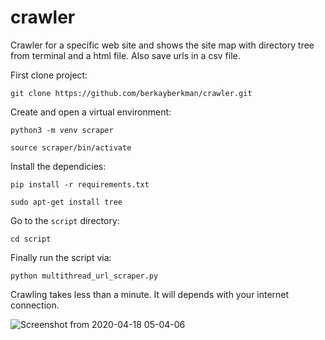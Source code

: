 # crawler
Crawler for a specific web site and shows the site map with directory tree from terminal and a html file. Also save urls in a csv file.

First clone project:

```git clone https://github.com/berkayberkman/crawler.git```

Create and open a virtual environment:

```python3 -m venv scraper```

```source scraper/bin/activate```

Install the dependicies:

```pip install -r requirements.txt```

```sudo apt-get install tree```

Go to the ```script``` directory:

```cd script```


Finally run the script via:

```python multithread_url_scraper.py```

Crawling takes less than a minute. It will depends with your internet connection.

![Screenshot from 2020-04-18 05-04-06](https://user-images.githubusercontent.com/20394555/79625530-6620e080-8132-11ea-9260-7ba16f2523cd.png)
